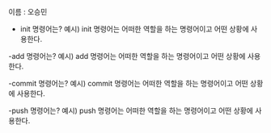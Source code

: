 이름 : 오승민
- init 명령어는?
예시) init 명령어는 어떠한 역할을 하는 명령어이고 
어떤 상황에 사용한다.

-add 명령어는?
예시) add 명령어는 어떠한 역할을 하는 명령어이고 
어떤 상황에 사용한다. 

-commit 명령어는?
예시) commit 명령어는 어떠한 역할을 하는 명령어이고 
어떤 상황에 사용한다.

-push 명령어는?
예시) push 명령어는 어떠한 역할을 하는 명령어이고 
어떤 상황에 사용한다. 
 
